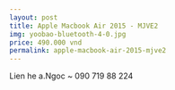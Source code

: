 ```yaml
---
layout: post
title: Apple Macbook Air 2015 - MJVE2
img: yoobao-bluetooth-4-0.jpg
price: 490.000 vnd
permalink: apple-macbook-air-2015-mjve2
---
```

Lien he a.Ngoc ~ 090 719 88 224
